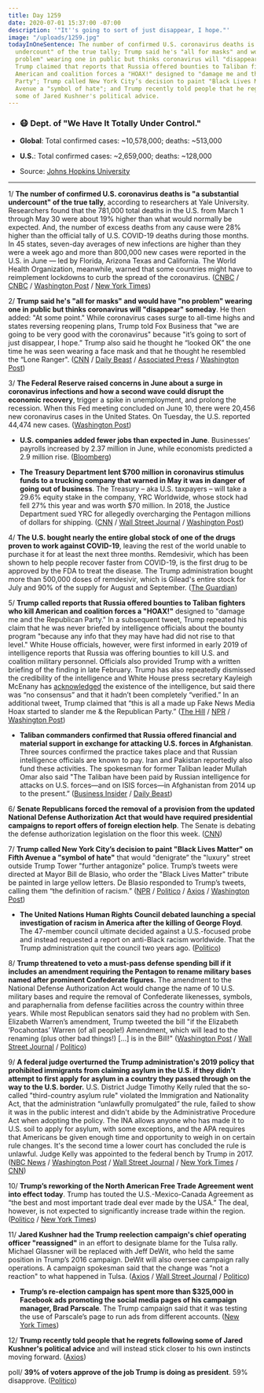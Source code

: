 ```yaml
---
title: Day 1259
date: 2020-07-01 15:37:00 -07:00
description: '"It''s going to sort of just disappear, I hope."'
image: "/uploads/1259.jpg"
todayInOneSentence: The number of confirmed U.S. coronavirus deaths is "a substantial
  undercount" of the true tally; Trump said he's "all for masks" and would have "no
  problem" wearing one in public but thinks coronavirus will "disappear" someday;
  Trump claimed that reports that Russia offered bounties to Taliban fighters to kill
  American and coalition forces a "HOAX!" designed to "damage me and the Republican
  Party"; Trump called New York City’s decision to paint "Black Lives Matter" on Fifth
  Avenue a "symbol of hate"; and Trump recently told people that he regrets following
  some of Jared Kushner's political advice.
---
```


* ### 😷 Dept. of "We Have It Totally Under Control."

* **Global**: Total confirmed cases: \~10,578,000; deaths: \~513,000

* **U.S.**: Total confirmed cases: \~2,659,000; deaths: \~128,000

* Source: [Johns Hopkins University](https://coronavirus.jhu.edu/map.html)

---

1/ **The number of confirmed U.S. coronavirus deaths is "a substantial undercount" of the true tally**, according to researchers at Yale University. Researchers found that the 781,000 total deaths in the U.S. from March 1 through May 30 were about 19% higher than what would normally be expected. And, the number of excess deaths from any cause were 28% higher than the official tally of U.S. COVID-19 deaths during those months. In 45 states, seven-day averages of new infections are higher than they were a week ago and more than 800,000 new cases were reported in the U.S. in June — led by Florida, Arizona Texas and California. The World Health Organization, meanwhile, warned that some countries might have to reimplement lockdowns to curb the spread of the coronavirus. ([CNBC](https://www.cnbc.com/2020/07/01/official-us-coronavirus-death-toll-is-a-substantial-undercount-of-actual-tally-new-yale-study-finds.html) / [CNBC](https://www.cnbc.com/2020/07/01/who-warns-some-countries-may-have-to-reinstate-lockdowns-as-coronavirus-pandemic-accelerates.html) / [Washington Post](https://www.washingtonpost.com/nation/2020/07/01/coronavirus-live-updates-us/) / [New York Times](https://www.nytimes.com/2020/07/01/world/coronavirus-live-updates.html))

2/ **Trump said he's "all for masks" and would have "no problem" wearing one in public but thinks coronavirus will "disappear" someday**. He then added: "At some point." While coronavirus cases surge to all-time highs and states reversing reopening plans, Trump told Fox Business that "we are going to be very good with the coronavirus" because "it’s going to sort of just disappear, I hope.” Trump also said he thought he “looked OK” the one time he was seen wearing a face mask and that he thought he resembled the “Lone Ranger". ([CNN](https://www.cnn.com/2020/07/01/politics/donald-trump-masks-coronavirus/index.html) / [Daily Beast](https://www.thedailybeast.com/trump-says-coronavirus-will-just-disappear-brags-he-looks-like-lone-ranger-in-mask) / [Associated Press](https://apnews.com/d0fa04c2c2ba164d6c43eecf228c1b99) / [Washington Post](https://www.washingtonpost.com/politics/republican-leaders-now-say-everyone-should-wear-a-mask--even-as-trump-refuses-and-mocks-those-who-do/2020/06/30/995a32d0-bae9-11ea-80b9-40ece9a701dc_story.html))

3/ **The Federal Reserve raised concerns in June about a surge in coronavirus infections and how a second wave could disrupt the economic recovery**, trigger a spike in unemployment, and prolong the recession. When this Fed meeting concluded on June 10, there were 20,456 new coronavirus cases in the United States. On Tuesday, the U.S. reported 44,474 new cases. ([Washington Post](https://www.washingtonpost.com/business/2020/07/01/federal-reserve-recession-june-minutes/))

* **U.S. companies added fewer jobs than expected in June**. Businesses’ payrolls increased by 2.37 million in June, while economists predicted a 2.9 million rise. ([Bloomberg](https://www.bloomberg.com/news/articles/2020-07-01/adp-says-u-s-firms-add-2-37-million-jobs-fewer-than-forecast?srnd=premium&sref=MIBMEEoj))

* **The Treasury Department lent $700 million in coronavirus stimulus funds to a trucking company that warned in May it was in danger of going out of business**. The Treasury – aka U.S. taxpayers – will take a 29.6% equity stake in the company, YRC Worldwide, whose stock had fell 27% this year and was worth $70 million. In 2018, the Justice Department sued YRC for allegedly overcharging the Pentagon millions of dollars for shipping. ([CNN](https://edition.cnn.com/2020/07/01/business/yrc-federal-loan/) / [Wall Street Journal](https://www.wsj.com/articles/u-s-treasury-to-loan-700-million-to-trucking-firm-yrc-worldwide-11593602409?mod=politics_lead_pos11) / [Washington Post](https://www.washingtonpost.com/business/2020/07/01/treasury-loan-yrc-worldwide-cares-act/))

4/ **The U.S. bought nearly the entire global stock of one of the drugs proven to work against COVID-19**, leaving the rest of the world unable to purchase it for at least the next three months. Remdesivir, which has been shown to help people recover faster from COVID-19, is the first drug to be approved by the FDA to treat the disease. The Trump administration bought more than 500,000 doses of remdesivir, which is Gilead's entire stock for July and 90% of the supply for August and September. ([The Guardian](https://www.theguardian.com/us-news/2020/jun/30/us-buys-up-world-stock-of-key-covid-19-drug))

5/ **Trump called reports that Russia offered bounties to Taliban fighters who kill American and coalition forces a "HOAX!"** designed to "damage me and the Republican Party." In a subsequent tweet, Trump repeated his claim that he was never briefed by intelligence officials about the bounty program "because any info that they may have had did not rise to that level." White House officials, however, were first informed in early 2019 of intelligence reports that Russia was offering bounties to kill U.S. and coalition military personnel. Officials also provided Trump with a written briefing of the finding in late February. Trump has also repeatedly dismissed the credibility of the intelligence and White House press secretary Kayleigh McEnany has [acknowledged](https://www.washingtonpost.com/politics/2020/07/01/only-people-who-are-dismissing-russia-bounties-intel-taliban-russia-trump/) the existence of the intelligence, but said there was “no consensus” and that it hadn’t been completely “verified.” In an additional tweet, Trump claimed that “this is all a made up Fake News Media Hoax started to slander me & the Republican Party.” ([The Hill](https://thehill.com/homenews/administration/505379-trump-dismisses-russian-bounty-allegations-as-a-hoax) / [NPR](https://www.npr.org/2020/07/01/885909588/trump-calls-bounty-report-a-hoax-despite-administration-s-briefing-of-congress) / [Washington Post](https://www.washingtonpost.com/politics/trump-decries-russian-bounty-reports-as-fake-news-as-his-national-security-adviser-says-response-options-were-prepared/2020/07/01/91b26732-bb93-11ea-bdaf-a129f921026f_story.html))

* **Taliban commanders confirmed that Russia offered financial and material support in exchange for attacking U.S. forces in Afghanistan**. Three sources confirmed the practice takes place and that Russian intelligence officials are known to pay. Iran and Pakistan reportedly also fund these activities. The spokesman for former Taliban leader Mullah Omar also said "The Taliban have been paid by Russian intelligence for attacks on U.S. forces—and on ISIS forces—in Afghanistan from 2014 up to the present.” ([Business Insider](https://www.businessinsider.com/russia-did-pay-extremists-attack-american-soldiers-taliban-sources-say-2020-7?op=1) / [Daily Beast](https://www.thedailybeast.com/russian-bounties-for-killing-americans-go-back-five-years-ex-taliban-claims?scrolla=5eb6d68b7fedc32c19ef33b4))

6/ **Senate Republicans forced the removal of a provision from the updated National Defense Authorization Act that would have required presidential campaigns to report offers of foreign election help**. The Senate is debating the defense authorization legislation on the floor this week. ([CNN](https://www.cnn.com/2020/06/30/politics/senate-removes-ban-foreign-election-help/index.html))

7/ **Trump called New York City’s decision to paint "Black Lives Matter" on Fifth Avenue a "symbol of hate"** that would “denigrate” the "luxury" street outside Trump Tower "further antagonize" police. Trump’s tweets were directed at Mayor Bill de Blasio, who order the "Black Lives Matter" tribute be painted in large yellow letters. De Blasio responded to Trump’s tweets, calling them “the definition of racism.” ([NPR](https://www.npr.org/sections/live-updates-protests-for-racial-justice/2020/07/01/885944289/trump-painting-black-lives-matter-on-5th-avenue-would-be-symbol-of-hate) / [Politico](https://www.politico.com/news/2020/07/01/trump-black-lives-matter-347051) / [Axios](https://www.axios.com/trump-black-lives-matter-hate-af77f4a9-b666-40d2-b4e4-ef23c61088ca.html) / [Washington Post](https://www.washingtonpost.com/politics/trump-says-painting-black-lives-matter-on-new-yorks-fifth-avenue-would-be-a-symbol-of-hate/2020/07/01/6a039f12-bba2-11ea-bdaf-a129f921026f_story.html))

* **The United Nations Human Rights Council debated launching a special investigation of racism in America after the killing of George Floyd**. The 47-member council ultimate decided against a U.S.-focused probe and instead requested a report on anti-Black racism worldwide. That the Trump administration quit the council two years ago. ([Politico](https://www.politico.com/news/2020/07/01/human-rights-trump-us-346423))

8/ **Trump threatened to veto a must-pass defense spending bill if it includes an amendment requiring the Pentagon to rename military bases named after prominent Confederate figures.** The amendment to the National Defense Authorization Act would change the name of 10 U.S. military bases and require the removal of Confederate likenesses, symbols, and paraphernalia from defense facilities across the country within three years. While most Republican senators said they had no problem with Sen. Elizabeth Warren’s amendment, Trump tweeted the bill "if the Elizabeth ‘Pocahontas’ Warren (of all people!) Amendment, which will lead to the renaming (plus other bad things!) \[...\] is in the Bill!" ([Washington Post](https://www.washingtonpost.com/nation/2020/07/01/confederate-military-base-renaming-trump/) / [Wall Street Journal](https://www.wsj.com/articles/trump-threatens-to-veto-defense-bill-over-provision-to-strip-confederate-base-names-11593614483?mod=politics_lead_pos1) / [Politico](https://www.politico.com/news/2020/07/01/senate-ndaa-confederate-bases-347014))

9/ **A federal judge overturned the Trump administration's 2019 policy that prohibited immigrants from claiming asylum in the U.S. if they didn't attempt to first apply for asylum in a country they passed through on the way to the U.S. border.** U.S. District Judge Timothy Kelly ruled that the so-called "third-country asylum rule" violated the Immigration and Nationality Act, that the administration “unlawfully promulgated” the rule, failed to show it was in the public interest and didn't abide by the Administrative Procedure Act when adopting the policy. The INA allows anyone who has made it to U.S. soil to apply for asylum, with some exceptions, and the APA requires that Americans be given enough time and opportunity to weigh in on certain rule changes. It's the second time a lower court has concluded the rule is unlawful. Judge Kelly was appointed to the federal bench by Trump in 2017. ([NBC News](https://www.nbcnews.com/news/us-news/judge-overturns-trump-border-rule-requiring-immigrants-first-claim-asylum-n1232629) / [Washington Post](https://www.washingtonpost.com/local/legal-issues/us-judge-strikes-down-trump-asylum-rule-targeting-central-americans/2020/07/01/96e57616-bb4a-11ea-bdaf-a129f921026f_story.html) / [Wall Street Journal](https://www.wsj.com/articles/federal-judge-rejects-trump-administrations-third-country-asylum-policy-11593620838?mod=politics_lead_pos6) / [New York Times](https://www.nytimes.com/2020/07/01/us/politics/trump-asylum-ruling-immigration.html) / [CNN](https://www.cnn.com/2020/07/01/politics/asylum-us-mexico-border/index.html))

10/ **Trump’s reworking of the North American Free Trade Agreement went into effect today**. Trump has touted the U.S.-Mexico-Canada Agreement as “the best and most important trade deal ever made by the USA.” The deal, however, is not expected to significantly increase trade within the region. ([Politico](https://www.politico.com/news/2020/07/01/trump-usmca-trade-346296) / [New York Times](https://www.nytimes.com/2020/07/01/business/economy/usmca-takes-effect.html))

11/ **Jared Kushner had the Trump reelection campaign's chief operating officer "reassigned"** in an effort to designate blame for the Tulsa rally. Michael Glassner will be replaced with Jeff DeWit, who held the same position in Trump’s 2016 campaign. DeWit will also oversee campaign rally operations. A campaign spokesman said that the change was “not a reaction" to what happened in Tulsa. ([Axios](https://www.axios.com/scoop-kushner-changes-top-trump-campaign-staff-4b269a9a-412b-4cf5-8133-beb252f5c25f.html) / [Wall Street Journal](https://www.wsj.com/articles/trump-campaign-reassigns-chief-operating-officer-after-tulsa-rally-11593607034) / [Politico](https://www.politico.com/news/2020/07/01/jared-kushner-trump-campaign-team-346728))

* **Trump’s re-election campaign has spent more than $325,000 in Facebook ads promoting the social media pages of his campaign manager, Brad Parscale**. The Trump campaign said that it was testing the use of Parscale’s page to run ads from different accounts. ([New York Times](https://www.nytimes.com/2020/06/30/us/politics/brad-parscale-trump.html))

12/ **Trump recently told people that he regrets following some of Jared Kushner's political advice** and will instead stick closer to his own instincts moving forward. ([Axios](https://www.axios.com/trump-kushner-second-thoughts-408d5a33-725d-442a-88e4-d6ab6742c139.html))

poll/ **39% of voters approve of the job Trump is doing as president**. 59% disapprove. ([Politico](https://www.politico.com/news/2020/07/01/trump-coronavirus-poll-346018))